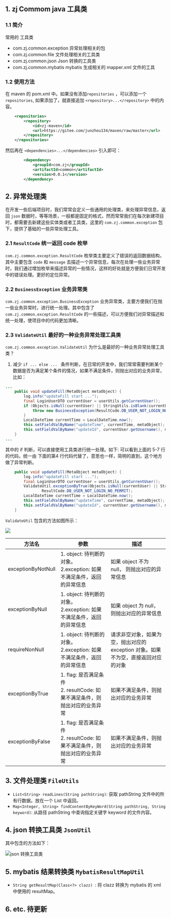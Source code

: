 ## 1. zj Commom java 工具类

### 1.1 简介

常用的 工具类

+ com.zj.common.exception 异常处理相关的包
+ com.zj.common.file 文件处理相关的工具类
+ com.zj.common.json Json 转换的工具类
+ com.zj.common.mybatis mybatis 生成相关的 mapper.xml 文件的工具

### 1.2 使用方法

在 maven 的 pom.xml 中。如果没有添加`repositories` ，可以添加一个 `repositories`, 如果添加了，就直接追加  `<repository>...</repository>` 中的内容。

````xml
    <repositories>
        <repository>
            <id>zj-maven</id>
            <url>https://gitee.com/junzhou134/maven/raw/master</url>
        </repository>
    </repositories>
````

然后再在 `<dependencies>...</dependencies>` 引入即可：

```xml
        <dependency>
            <groupId>com.zj</groupId>
            <artifactId>common</artifactId>
            <version>0.0.1</version>
        </dependency>
```

## 2. 异常处理类

在开发一些后端项目时，我们常常会定义一些通用的处理类，来处理异常信息，返回 `json` 数据时，等等场景，一般都是固定的格式，然而常常我们在每次新建项目时，都需要去新建这些实体类或者工具类，这里的 `com.zj.common.exception` 包下，提供了基础的一些异常处理工具。

### 2.1 `ResultCode` 统一返回 code 枚举

`com.zj.common.exception.ResultCode` 枚举类主要定义了错误的返回数据结构，其中主要包含 `code` 和 `message` 去描述一个异常信息，每次在处理一些业务异常时，我们通过增加枚举来描述异常的一些情况，这样的好处就是方便我们日常开发中的错误处理。更好的定位异常。

### 2.2 `BusinessException` 业务异常类

`com.zj.common.exception.BusinessException` 业务异常类，主要方便我们在抛一些业务异常时，进行统一处理。其中包含了 `com.zj.common.exception.ResultCode` 的一些描述，可以方便我们对异常描述和统一处理，使项目中的代码更加清晰。

### 2.3 `ValidateUtil` 最好的一种业务异常处理工具类

`com.zj.common.exception.ValidateUtil` 为什么是最好的一种业务异常处理工具类？

1. 减少   `if ... else ... ` 条件判断，在日常的开发中，我们常常需要判断某个数据是否为满足某个条件的情况，如果不满足条件，则抛出对应的业务异常，比如：

```java
...
    public void updateFill(MetaObject metaObject) {
        log.info("updateFill start ...");
        final LoginUserDTO currentUser = userUtils.getCurrentUser();
        if (Objects.isNull(currentUser) || StringUtils.isBlank(currentUser.getUsername())) {
            throw new BusinessException(ResultCode.DB_USER_NOT_LOGIN_NO_PERMIT);
        }
        LocalDateTime currentTime = LocalDateTime.now();
        this.setFieldValByName("updateTime", currentTime, metaObject);
        this.setFieldValByName("updateId", currentUser.getUsername(), metaObject);
    }
...
```

其中的 if 判断，可以直接使用工具类进行统一处理。如下: 可以看到上面的 5-7 行的代码，统一由 下面的第4 行代码代替了，意思也一样，简明的直到，这个地方做了异常判断。

```java
    public void updateFill(MetaObject metaObject) {
        log.info("updateFill start ...");
        final LoginUserDTO currentUser = userUtils.getCurrentUser();
        ValidateUtil.exceptionByTrue(Objects.isNull(currentUser) || StringUtils.isBlank(currentUser.getUsername()),
                ResultCode.DB_USER_NOT_LOGIN_NO_PERMIT);
        LocalDateTime currentTime = LocalDateTime.now();
        this.setFieldValByName("updateTime", currentTime, metaObject);
        this.setFieldValByName("updateId", currentUser.getUsername(), metaObject);
    }
```

`ValidateUtil` 包含的方法如图所示：

![](https://img.zbus.top//zbus/blog/202309241756710.webp)

| 方法名             | 参数                                                         | 描述                                                         |
| ------------------ | ------------------------------------------------------------ | ------------------------------------------------------------ |
| exceptionByNotNull | 1. object: 待判断的对象。<br />2.exception:  如果不满足条件，返回的异常信息 | 如果 object 不为 null， 则抛出对应的异常信息                 |
| exceptionByNull    | 1. object: 待判断的对象。<br />2.exception:  如果不满足条件，返回的异常信息 | 如果 object 为 null， 则抛出对应的异常信息                   |
| requireNonNull     | 1. object: 待判断的对象。<br />2.exception:  如果不满足条件，返回的异常信息 | 请求非空对象，如果为空，抛出对应的 exception 对象。如果不为空，直接返回对应的对象 |
| exceptionByTrue    | 1. flag: 是否满足条件 <br />2. resultCode: 如果不满足条件，则抛出对应的业务异常 | 如果不满足条件，则抛出对应的业务异常                         |
| exceptionByFalse   | 1. flag: 是否满足条件 <br />2. resultCode: 如果不满足条件，则抛出对应的业务异常 | 如果不满足条件，则抛出对应的业务异常                         |

## 3.  文件处理类 `FileUtils`

+ `List<String> readLines(String pathString)`: 获取 pathString 文件中的所有行数据。放在一个 List 中返回。
+ `Map<Integer, String> findContentByKeyWord(String pathString, String keyword)`: 从路径 pathString 中查询指定关键字 keyword 的文件内容。

## 4. json 转换工具类 `JsonUtil`

其中包含的方法如下：

![json 转换工具类](https://img.zbus.top//zbus/blog/202309241756314.webp)

## 5. mybatis 结果转换类 `MybatisResultMapUtil`

+ `String getResultMap(Class<?> clazz) `: 将 clazz 转换为 mybatis 的 xml 中使用的 resultMap。



## 6. etc. 待更新